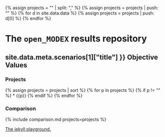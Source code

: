 ---
---

{% assign projects = "" | split: "," %}
{% assign projects = projects | push: "" %}
{% for d in site.data.data %}
  {% assign projects = projects | push: d[0] %}
{% endfor %}

# The `open_MODEX` results repository

## site.data.meta.scenarios[1]["title"] }} Objective Values

### Projects

{% assign projects = projects | sort %}
{% for p in projects %}
  {% if p != "" %} * {{p}} {% endif %}
{% endfor %}

### Comparison

{% include comparison.md projects=projects %}

[The jekyll playground.](playground.html)

